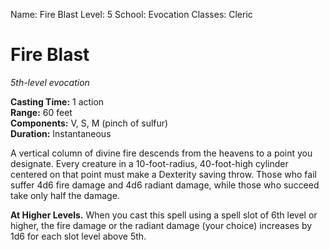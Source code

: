 Name: Fire Blast
Level: 5
School: Evocation
Classes: Cleric

# Fire Blast 
_5th-level evocation_ 

**Casting Time:** 1 action    
**Range:** 60 feet    
**Components:** V, S, M (pinch of sulfur)    
**Duration:** Instantaneous 

A vertical column of divine fire descends from the heavens to a point you designate. Every creature in a 10-foot-radius, 40-foot-high cylinder centered on that point must make a Dexterity saving throw. Those who fail suffer 4d6 fire damage and 4d6 radiant damage, while those who succeed take only half the damage. 

**At Higher Levels.** When you cast this spell using a spell slot of 6th level or higher, the fire damage or the radiant damage (your choice) increases by 1d6 for each slot level above 5th.